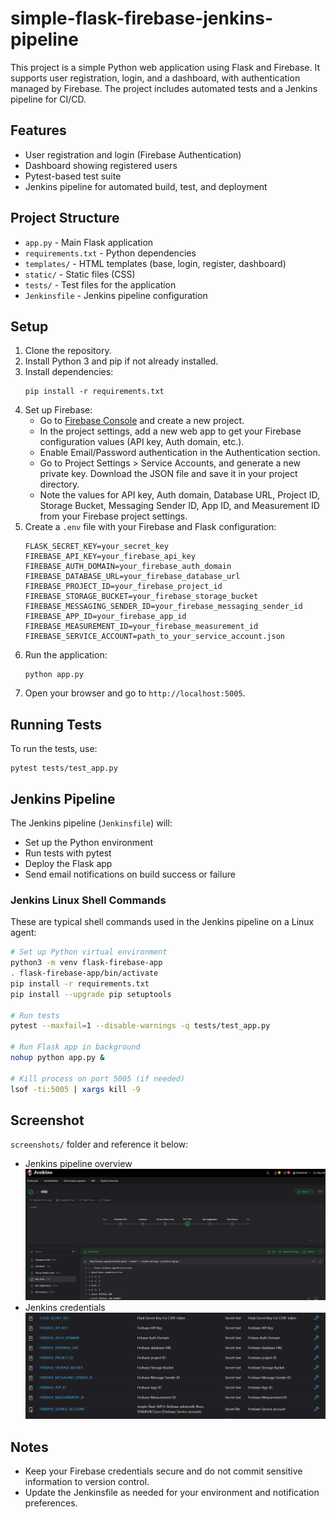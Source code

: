 # simple-flask-firebase-jenkins-pipeline

This project is a simple Python web application using Flask and Firebase. It supports user registration, login, and a dashboard, with authentication managed by Firebase. The project includes automated tests and a Jenkins pipeline for CI/CD.

## Features
- User registration and login (Firebase Authentication)
- Dashboard showing registered users
- Pytest-based test suite
- Jenkins pipeline for automated build, test, and deployment

## Project Structure
- `app.py` - Main Flask application
- `requirements.txt` - Python dependencies
- `templates/` - HTML templates (base, login, register, dashboard)
- `static/` - Static files (CSS)
- `tests/` - Test files for the application
- `Jenkinsfile` - Jenkins pipeline configuration

## Setup
1. Clone the repository.
2. Install Python 3 and pip if not already installed.
3. Install dependencies:
	```
	pip install -r requirements.txt
	```
4. Set up Firebase:
	- Go to [Firebase Console](https://console.firebase.google.com/) and create a new project.
	- In the project settings, add a new web app to get your Firebase configuration values (API key, Auth domain, etc.).
	- Enable Email/Password authentication in the Authentication section.
	- Go to Project Settings > Service Accounts, and generate a new private key. Download the JSON file and save it in your project directory.
	- Note the values for API key, Auth domain, Database URL, Project ID, Storage Bucket, Messaging Sender ID, App ID, and Measurement ID from your Firebase project settings.
5. Create a `.env` file with your Firebase and Flask configuration:
	```
	FLASK_SECRET_KEY=your_secret_key
	FIREBASE_API_KEY=your_firebase_api_key
	FIREBASE_AUTH_DOMAIN=your_firebase_auth_domain
	FIREBASE_DATABASE_URL=your_firebase_database_url
	FIREBASE_PROJECT_ID=your_firebase_project_id
	FIREBASE_STORAGE_BUCKET=your_firebase_storage_bucket
	FIREBASE_MESSAGING_SENDER_ID=your_firebase_messaging_sender_id
	FIREBASE_APP_ID=your_firebase_app_id
	FIREBASE_MEASUREMENT_ID=your_firebase_measurement_id
	FIREBASE_SERVICE_ACCOUNT=path_to_your_service_account.json
	```
6. Run the application:
	```
	python app.py
	```
7. Open your browser and go to `http://localhost:5005`.

## Running Tests
To run the tests, use:
```
pytest tests/test_app.py
```

## Jenkins Pipeline
The Jenkins pipeline (`Jenkinsfile`) will:
- Set up the Python environment
- Run tests with pytest
- Deploy the Flask app
- Send email notifications on build success or failure

### Jenkins Linux Shell Commands

These are typical shell commands used in the Jenkins pipeline on a Linux agent:

```sh
# Set up Python virtual environment
python3 -m venv flask-firebase-app
. flask-firebase-app/bin/activate
pip install -r requirements.txt
pip install --upgrade pip setuptools

# Run tests
pytest --maxfail=1 --disable-warnings -q tests/test_app.py

# Run Flask app in background
nohup python app.py &

# Kill process on port 5005 (if needed)
lsof -ti:5005 | xargs kill -9
```

## Screenshot
`screenshots/` folder and reference it below:

- Jenkins pipeline overview   
    ![Pipleline Overview](screenshots/pipeline-overview.png)    
- Jenkins credentials 
    ![Jenkins credentials](screenshots/secrets.png)


## Notes
- Keep your Firebase credentials secure and do not commit sensitive information to version control.
- Update the Jenkinsfile as needed for your environment and notification preferences.